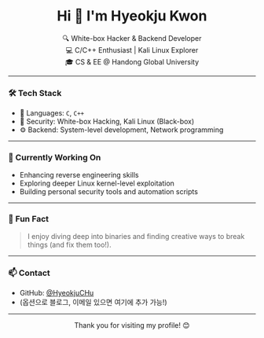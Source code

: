 <h1 align="center">Hi 👋 I'm Hyeokju Kwon</h1>

<p align="center">
  🔍 White-box Hacker & Backend Developer <br/>
  💻 C/C++ Enthusiast | Kali Linux Explorer <br/>
  🎓 CS & EE @ Handong Global University
</p>

---

### 🛠️ Tech Stack

- 💬 Languages: `C`, `C++`
- 🔐 Security: White-box Hacking, Kali Linux (Black-box)
- ⚙️ Backend: System-level development, Network programming

---

### 📌 Currently Working On

- Enhancing reverse engineering skills  
- Exploring deeper Linux kernel-level exploitation  
- Building personal security tools and automation scripts

---

### 🌱 Fun Fact

> I enjoy diving deep into binaries and finding creative ways to break things (and fix them too!).

---

### 📫 Contact

- GitHub: [@HyeokjuCHu](https://github.com/HyeokjuCHu)
- (옵션으로 블로그, 이메일 있으면 여기에 추가 가능!)

---

<p align="center">
  Thank you for visiting my profile! 😊
</p>
